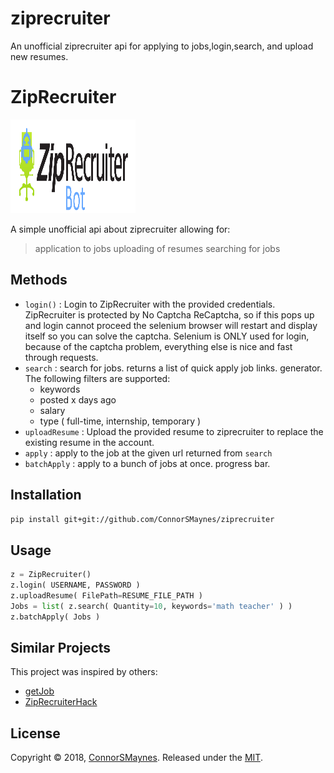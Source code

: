 # ziprecruiter
An unofficial ziprecruiter api for applying to jobs,login,search, and upload new resumes.

<p align="left">
<h1>ZipRecruiter</h1>
<img src="https://github.com/ConnorSMaynes/ziprecruiter/blob/master/logo.png" alt="ZipRecruiter Bot" width="200" height="150">
</p>

A simple unofficial api about ziprecruiter allowing for:
  > application to jobs
  > uploading of resumes
  > searching for jobs

## Methods

- `login()` : Login to ZipRecruiter with the provided credentials. ZipRecruiter is protected by No Captcha ReCaptcha, so if this pops up and login cannot proceed the selenium browser will restart and display itself so you can solve the captcha. Selenium is ONLY used for login, because of the captcha problem, everything else is nice and fast through requests.
- `search` : search for jobs. returns a list of quick apply job links. generator. The following filters are supported:
  - keywords
  - posted x days ago
  - salary
  - type ( full-time, internship, temporary )
- `uploadResume` : Upload the provided resume to ziprecruiter to replace the existing resume in the account.
- `apply` : apply to the job at the given url returned from `search`
- `batchApply` : apply to a bunch of jobs at once. progress bar.

## Installation

```bash
pip install git+git://github.com/ConnorSMaynes/ziprecruiter
```

## Usage

```python
z = ZipRecruiter()
z.login( USERNAME, PASSWORD )
z.uploadResume( FilePath=RESUME_FILE_PATH )
Jobs = list( z.search( Quantity=10, keywords='math teacher' ) )
z.batchApply( Jobs )
```

## Similar Projects

This project was inspired by others:
- [getJob](https://github.com/jonathanhwinter/getJob)
- [ZipRecruiterHack](https://github.com/Original-heapsters/ZipRecruiterHack)

## License

Copyright © 2018, [ConnorSMaynes](https://github.com/ConnorSMaynes). Released under the [MIT](https://github.com/ConnorSMaynes/ziprecruiter/blob/master/LICENSE).

